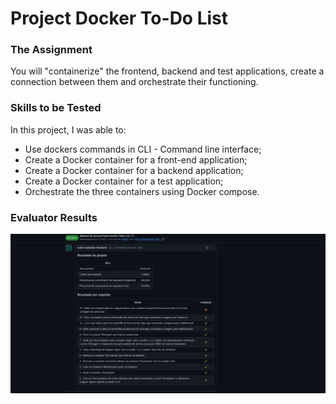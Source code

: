 # Project Docker To-Do List

### The Assignment

You will "containerize" the frontend, backend and test applications, create a connection between them and orchestrate their functioning.

### Skills to be Tested

In this project, I was able to:
  * Use dockers commands in CLI - Command line interface;
  * Create a Docker container for a front-end application;
  * Create a Docker container for a backend application;
  * Create a Docker container for a test application;
  * Orchestrate the three containers using Docker compose.

### Evaluator Results

![Evaluator Results](./trybe-results-docker.png)